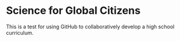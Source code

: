 Science for Global Citizens
===

This is a test for using GitHub to collaboratively develop a high school curriculum.